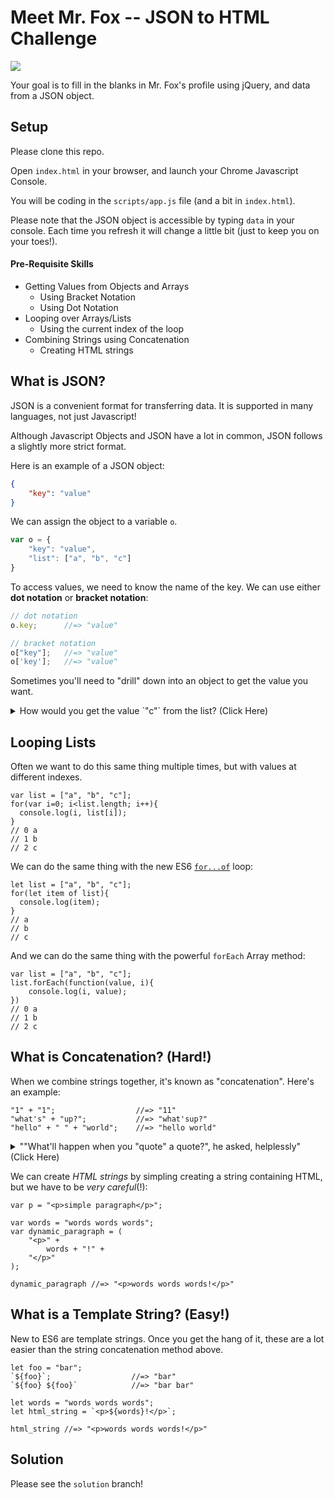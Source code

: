 # Meet Mr. Fox -- JSON to HTML Challenge

<img src="https://media.giphy.com/media/10ZhR5rwzcSnyU/giphy.gif" placeholder="mr fox">

Your goal is to fill in the blanks in Mr. Fox's profile using jQuery, and data from a JSON object.

## Setup
Please clone this repo.

Open `index.html` in your browser, and launch your Chrome Javascript Console.

You will be coding in the `scripts/app.js` file (and a bit in `index.html`).

Please note that the JSON object is accessible by typing `data` in your console. Each time you refresh it will change a little bit (just to keep you on your toes!).

#### Pre-Requisite Skills
* Getting Values from Objects and Arrays
    - Using Bracket Notation
    - Using Dot Notation
* Looping over Arrays/Lists
    - Using the current index of the loop
* Combining Strings using Concatenation
    - Creating HTML strings

## What is JSON?
JSON is a convenient format for transferring data. It is supported in many languages, not just Javascript!

Although Javascript Objects and JSON have a lot in common, JSON follows a slightly more strict format.

Here is an example of a JSON object:

``` json
{
    "key": "value"
}
```

We can assign the object to a variable `o`.

```js
var o = {
    "key": "value",
    "list": ["a", "b", "c"]
}
```

To access values, we need to know the name of the key. We can use either **dot notation** or **bracket notation**:
``` js
// dot notation
o.key;      //=> "value"

// bracket notation
o["key"];   //=> "value"
o['key'];   //=> "value"
```

Sometimes you'll need to "drill" down into an object to get the value you want.

<details>
<summary>How would you get the value `"c"` from the list? (Click Here)</summary>

```js
o.list[2];      //=> "c"
o["list"][2];   //=> "c"
o['list'][2];   //=> "c"
o["list"]["2"]; //=> "c"
o['list']['2']; //=> "c"
```

But note that `o.list.2` will *never* work. Why is that?

</details>

## Looping Lists
Often we want to do this same thing multiple times, but with values at different indexes.

```
var list = ["a", "b", "c"];
for(var i=0; i<list.length; i++){
  console.log(i, list[i]);
}
// 0 a
// 1 b
// 2 c
```

We can do the same thing with the new ES6 [`for...of`](https://developer.mozilla.org/en-US/docs/Web/JavaScript/Reference/Statements/for...of) loop:

```
let list = ["a", "b", "c"];
for(let item of list){
  console.log(item);
}
// a
// b
// c
```

And we can do the same thing with the powerful `forEach` Array method:
```
var list = ["a", "b", "c"];
list.forEach(function(value, i){
    console.log(i, value);
})
// 0 a
// 1 b
// 2 c
```


## What is Concatenation? (Hard!)
When we combine strings together, it's known as "concatenation". Here's an example:

```
"1" + "1";                  //=> "11"
"what's" + "up?";           //=> "what'sup?"
"hello" + " " + "world";    //=> "hello world"
```

<details>
<summary>""What'll happen when you "quote" a quote?", he asked, helplessly" (Click Here)</summary>

```js
'this "works"'
"and this'll work"
'but don't do this!' // SyntaxError
"He said \"don't\" do this, but I'm clever" // escape inner quotes with forward slash
```

</details>

We can create *HTML strings* by simpling creating a string containing HTML, but we have to be *very careful*(!):

```
var p = "<p>simple paragraph</p>";

var words = "words words words";
var dynamic_paragraph = (
    "<p>" +
        words + "!" +
    "</p>"
);

dynamic_paragraph //=> "<p>words words words!</p>"
```

## What is a Template String? (Easy!)
New to ES6 are template strings. Once you get the hang of it, these are a lot easier than the string concatenation method above.

```
let foo = "bar";
`${foo}`;                  //=> "bar"
`${foo} ${foo}`            //=> "bar bar"
```

```
let words = "words words words";
let html_string = `<p>${words}!</p>`;

html_string //=> "<p>words words words!</p>"
```

## Solution
Please see the `solution` branch!
